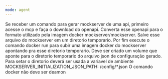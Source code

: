 ```yaml
---
mode: agent
---
```

Se receber um comando para gerar mockserver de uma api, primeiro acesse o mcp e faça o download do openapi.
Converta esse openapi para o formato utilizado pela imagem docker mockserver/mockserver.
Salve esse arquivo do mockserver em um diretorio temporario.
Por fim execute o comando docker run para subir uma imagem docker do mockserver apontando pra esse diretorio temporario.
Deve ser criado um volume que aponte para o diretorio temporario do arquivo json de configuração gerado.
Para setar o diretorio deverá ser usada a variavel de ambiente  MOCKSERVER_INITIALIZATION_JSON_PATH: /config/*.json
O comando docker não deve ser deamon
